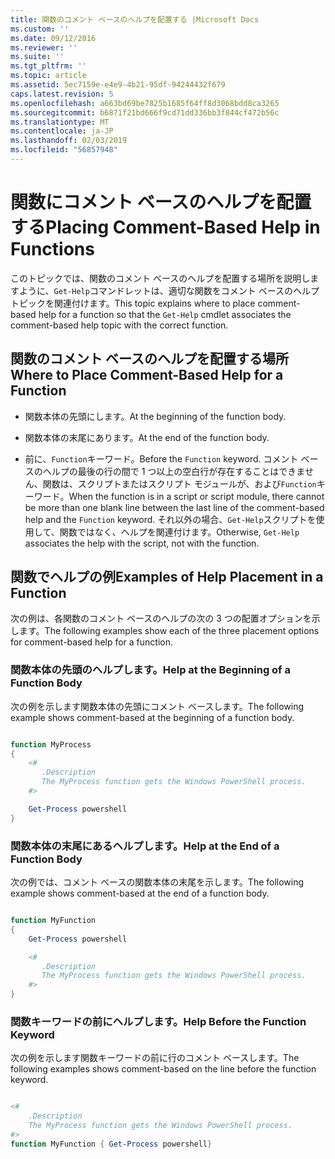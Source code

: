 ```yaml
---
title: 関数のコメント ベースのヘルプを配置する |Microsoft Docs
ms.custom: ''
ms.date: 09/12/2016
ms.reviewer: ''
ms.suite: ''
ms.tgt_pltfrm: ''
ms.topic: article
ms.assetid: 5ec7159e-e4e9-4b21-95df-94244432f679
caps.latest.revision: 5
ms.openlocfilehash: a663bd69be7825b1685f64ff8d3068bdd8ca3265
ms.sourcegitcommit: b6871f21bd666f9cd71dd336bb3f844cf472b56c
ms.translationtype: MT
ms.contentlocale: ja-JP
ms.lasthandoff: 02/03/2019
ms.locfileid: "56857948"
---
```

# <a name="placing-comment-based-help-in-functions"></a><span data-ttu-id="cd4e8-102">関数にコメント ベースのヘルプを配置する</span><span class="sxs-lookup"><span data-stu-id="cd4e8-102">Placing Comment-Based Help in Functions</span></span>

<span data-ttu-id="cd4e8-103">このトピックでは、関数のコメント ベースのヘルプを配置する場所を説明しますように、`Get-Help`コマンドレットは、適切な関数をコメント ベースのヘルプ トピックを関連付けます。</span><span class="sxs-lookup"><span data-stu-id="cd4e8-103">This topic explains where to place comment-based help for a function so that the `Get-Help` cmdlet associates the comment-based help topic with the correct function.</span></span>

## <a name="where-to-place-comment-based-help-for-a-function"></a><span data-ttu-id="cd4e8-104">関数のコメント ベースのヘルプを配置する場所</span><span class="sxs-lookup"><span data-stu-id="cd4e8-104">Where to Place Comment-Based Help for a Function</span></span>

- <span data-ttu-id="cd4e8-105">関数本体の先頭にします。</span><span class="sxs-lookup"><span data-stu-id="cd4e8-105">At the beginning of the function body.</span></span>

- <span data-ttu-id="cd4e8-106">関数本体の末尾にあります。</span><span class="sxs-lookup"><span data-stu-id="cd4e8-106">At the end of the function body.</span></span>

- <span data-ttu-id="cd4e8-107">前に、`Function`キーワード。</span><span class="sxs-lookup"><span data-stu-id="cd4e8-107">Before the `Function` keyword.</span></span> <span data-ttu-id="cd4e8-108">コメント ベースのヘルプの最後の行の間で 1 つ以上の空白行が存在することはできません、関数は、スクリプトまたはスクリプト モジュールが、および`Function`キーワード。</span><span class="sxs-lookup"><span data-stu-id="cd4e8-108">When the function is in a script or script module, there cannot be more than one blank line between the last line of the comment-based help and the `Function` keyword.</span></span> <span data-ttu-id="cd4e8-109">それ以外の場合、`Get-Help`スクリプトを使用して、関数ではなく、ヘルプを関連付けます。</span><span class="sxs-lookup"><span data-stu-id="cd4e8-109">Otherwise, `Get-Help` associates the help with the script, not with the function.</span></span>

## <a name="examples-of-help-placement-in-a-function"></a><span data-ttu-id="cd4e8-110">関数でヘルプの例</span><span class="sxs-lookup"><span data-stu-id="cd4e8-110">Examples of Help Placement in a Function</span></span>

 <span data-ttu-id="cd4e8-111">次の例は、各関数のコメント ベースのヘルプの次の 3 つの配置オプションを示します。</span><span class="sxs-lookup"><span data-stu-id="cd4e8-111">The following examples show each of the three placement options for comment-based help for a function.</span></span>

### <a name="help-at-the-beginning-of-a-function-body"></a><span data-ttu-id="cd4e8-112">関数本体の先頭のヘルプします。</span><span class="sxs-lookup"><span data-stu-id="cd4e8-112">Help at the Beginning of a Function Body</span></span>

 <span data-ttu-id="cd4e8-113">次の例を示します関数本体の先頭にコメント ベースします。</span><span class="sxs-lookup"><span data-stu-id="cd4e8-113">The following example shows comment-based at the beginning of a function body.</span></span>

```powershell

function MyProcess
{
    <#
       .Description
       The MyProcess function gets the Windows PowerShell process.
    #>

    Get-Process powershell
}

```

### <a name="help-at-the-end-of-a-function-body"></a><span data-ttu-id="cd4e8-114">関数本体の末尾にあるヘルプします。</span><span class="sxs-lookup"><span data-stu-id="cd4e8-114">Help at the End of a Function Body</span></span>

 <span data-ttu-id="cd4e8-115">次の例では、コメント ベースの関数本体の末尾を示します。</span><span class="sxs-lookup"><span data-stu-id="cd4e8-115">The following example shows comment-based at the end of a function body.</span></span>

```powershell

function MyFunction
{
    Get-Process powershell

    <#
       .Description
       The MyProcess function gets the Windows PowerShell process.
    #>
}

```

### <a name="help-before-the-function-keyword"></a><span data-ttu-id="cd4e8-116">関数キーワードの前にヘルプします。</span><span class="sxs-lookup"><span data-stu-id="cd4e8-116">Help Before the Function Keyword</span></span>

 <span data-ttu-id="cd4e8-117">次の例を示します関数キーワードの前に行のコメント ベースします。</span><span class="sxs-lookup"><span data-stu-id="cd4e8-117">The following examples shows comment-based on the line before the function keyword.</span></span>

```powershell

<#
    .Description
    The MyProcess function gets the Windows PowerShell process.
#>
function MyFunction { Get-Process powershell}

```